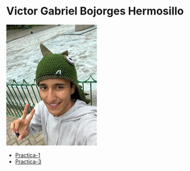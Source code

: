 # Victor Gabriel Bojorges Hermosillo
![Victor-Imagen](Imagenes/Vic.jpeg)

- [Practica-1](/Practica-1.md)
- [Practica-3](https://github.com/VicBojoDev10/practica-3.git)